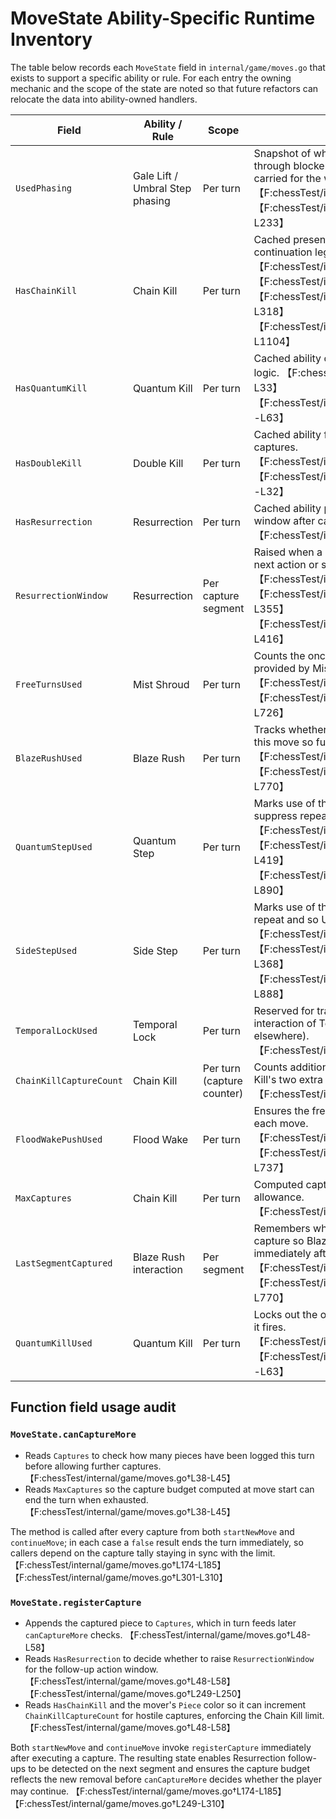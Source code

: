 # MoveState Ability-Specific Runtime Inventory

The table below records each `MoveState` field in `internal/game/moves.go` that exists to support a
specific ability or rule. For each entry the owning mechanic and the scope of the state are noted so
that future refactors can relocate the data into ability-owned handlers.

| Field | Ability / Rule | Scope | Notes |
| --- | --- | --- | --- |
| `UsedPhasing` | Gale Lift / Umbral Step phasing | Per turn | Snapshot of whether the current mover can phase through blockers; derived from `canPhaseThrough` and carried for the whole move. 【F:chessTest/internal/game/moves.go†L12-L33】【F:chessTest/internal/game/piece_ops.go†L191-L233】
| `HasChainKill` | Chain Kill | Per turn | Cached presence of Chain Kill to loosen continuation legality and enable extra captures. 【F:chessTest/internal/game/moves.go†L18-L33】【F:chessTest/internal/game/moves.go†L56-L58】【F:chessTest/internal/game/moves.go†L234-L318】【F:chessTest/internal/game/moves.go†L1088-L1104】
| `HasQuantumKill` | Quantum Kill | Per turn | Cached ability check enabling post-capture removal logic. 【F:chessTest/internal/game/moves.go†L19-L33】【F:chessTest/internal/game/ability_resolver.go†L45-L63】
| `HasDoubleKill` | Double Kill | Per turn | Cached ability flag to drive extra removal on captures. 【F:chessTest/internal/game/moves.go†L20-L33】【F:chessTest/internal/game/ability_resolver.go†L21-L32】
| `HasResurrection` | Resurrection | Per turn | Cached ability presence to open a resurrection window after captures. 【F:chessTest/internal/game/moves.go†L21-L57】
| `ResurrectionWindow` | Resurrection | Per capture segment | Raised when a capture occurs and cleared on the next action or special move. 【F:chessTest/internal/game/moves.go†L22-L55】【F:chessTest/internal/game/moves.go†L249-L355】【F:chessTest/internal/game/moves.go†L392-L416】
| `FreeTurnsUsed` | Mist Shroud | Per turn | Counts the once-per-turn free direction change provided by Mist Shroud. 【F:chessTest/internal/game/moves.go†L24-L33】【F:chessTest/internal/game/moves.go†L609-L726】
| `BlazeRushUsed` | Blaze Rush | Per turn | Tracks whether the free dash has been consumed this move so further checks disable it. 【F:chessTest/internal/game/moves.go†L25-L33】【F:chessTest/internal/game/moves.go†L648-L770】
| `QuantumStepUsed` | Quantum Step | Per turn | Marks use of the once-per-turn blink/swap to suppress repeated activation and hints. 【F:chessTest/internal/game/moves.go†L26-L33】【F:chessTest/internal/game/moves.go†L370-L419】【F:chessTest/internal/game/moves.go†L880-L890】
| `SideStepUsed` | Side Step | Per turn | Marks use of the per-turn nudge action so it cannot repeat and so UI notes know when to show. 【F:chessTest/internal/game/moves.go†L27-L33】【F:chessTest/internal/game/moves.go†L325-L368】【F:chessTest/internal/game/moves.go†L880-L888】
| `TemporalLockUsed` | Temporal Lock | Per turn | Reserved for tracking the once-per-turn slowdown interaction of Temporal Lock (not yet consumed elsewhere). 【F:chessTest/internal/game/moves.go†L28-L33】
| `ChainKillCaptureCount` | Chain Kill | Per turn (capture counter) | Counts additional captures taken to enforce Chain Kill's two extra capture limit. 【F:chessTest/internal/game/moves.go†L29-L58】
| `FloodWakePushUsed` | Flood Wake | Per turn | Ensures the free orthogonal push only fires once each move. 【F:chessTest/internal/game/moves.go†L30-L33】【F:chessTest/internal/game/moves.go†L627-L737】
| `MaxCaptures` | Chain Kill | Per turn | Computed capture budget including Chain Kill's +2 allowance. 【F:chessTest/internal/game/moves.go†L31-L66】
| `LastSegmentCaptured` | Blaze Rush interaction | Per segment | Remembers whether the previous segment was a capture so Blaze Rush dashes are disallowed immediately afterward. 【F:chessTest/internal/game/moves.go†L32-L33】【F:chessTest/internal/game/moves.go†L648-L770】
| `QuantumKillUsed` | Quantum Kill | Per turn | Locks out the once-per-capture removal burst after it fires. 【F:chessTest/internal/game/moves.go†L33-L33】【F:chessTest/internal/game/ability_resolver.go†L45-L63】

## Function field usage audit

### `MoveState.canCaptureMore`
* Reads `Captures` to check how many pieces have been logged this turn before allowing further captures. 【F:chessTest/internal/game/moves.go†L38-L45】
* Reads `MaxCaptures` so the capture budget computed at move start can end the turn when exhausted. 【F:chessTest/internal/game/moves.go†L38-L45】

The method is called after every capture from both `startNewMove` and `continueMove`; in each case a `false` result ends the turn immediately, so callers depend on the capture tally staying in sync with the limit. 【F:chessTest/internal/game/moves.go†L174-L185】【F:chessTest/internal/game/moves.go†L301-L310】

### `MoveState.registerCapture`
* Appends the captured piece to `Captures`, which in turn feeds later `canCaptureMore` checks. 【F:chessTest/internal/game/moves.go†L48-L58】
* Reads `HasResurrection` to decide whether to raise `ResurrectionWindow` for the follow-up action window. 【F:chessTest/internal/game/moves.go†L48-L58】【F:chessTest/internal/game/moves.go†L249-L250】
* Reads `HasChainKill` and the mover's `Piece` color so it can increment `ChainKillCaptureCount` for hostile captures, enforcing the Chain Kill limit. 【F:chessTest/internal/game/moves.go†L48-L58】

Both `startNewMove` and `continueMove` invoke `registerCapture` immediately after executing a capture. The resulting state enables Resurrection follow-ups to be detected on the next segment and ensures the capture budget reflects the new removal before `canCaptureMore` decides whether the player may continue. 【F:chessTest/internal/game/moves.go†L174-L185】【F:chessTest/internal/game/moves.go†L249-L310】

